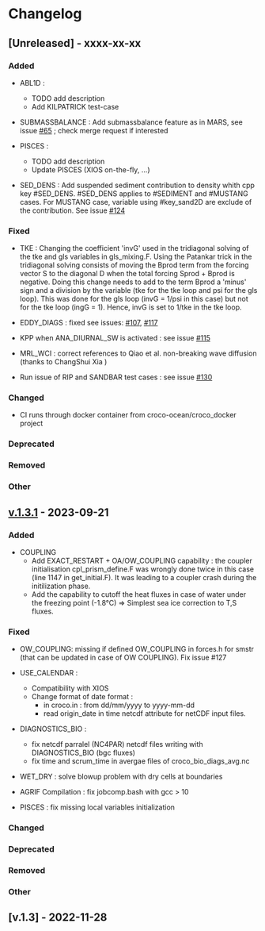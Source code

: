 # Changelog

## [Unreleased] - xxxx-xx-xx

### Added

- ABL1D : 
  - TODO add description
  - Add KILPATRICK test-case

- SUBMASSBALANCE : Add submassbalance feature as in MARS, see issue 
  [#65](https://gitlab.inria.fr/croco-ocean/croco/-/issues/65) ; 
  check merge request if interested

- PISCES :
  - TODO add description
  - Update PISCES (XIOS on-the-fly, ...)

- SED_DENS : Add suspended sediment contribution to density whith cpp key 
  #SED_DENS. #SED_DENS applies to #SEDIMENT and #MUSTANG cases. For MUSTANG 
  case, variable using #key_sand2D are exclude of the contribution. See 
  issue [#124](https://gitlab.inria.fr/croco-ocean/croco/-/issues/124)

### Fixed

- TKE : Changing the coefficient 'invG' used in the tridiagonal solving of 
  the tke and gls variables in gls_mixing.F. Using the Patankar trick in the 
  tridiagonal solving consists of moving the Bprod term from the forcing 
  vector S to the diagonal D when the total forcing Sprod + Bprod is 
  negative. Doing this change needs to add to the term Bprod a 'minus' sign 
  and a division by the variable (tke for the tke loop and psi for the gls 
  loop). This was done for the gls loop (invG = 1/psi in this case) but not 
  for the tke loop (ingG = 1). Hence, invG is set to 1/tke in the tke loop.

- EDDY_DIAGS : fixed see issues: 
  [#107](https://gitlab.inria.fr/croco-ocean/croco/-/issues/107), 
  [#117](https://gitlab.inria.fr/croco-ocean/croco/-/issues/117)

- KPP when ANA_DIURNAL_SW is activated : see issue 
  [#115](https://gitlab.inria.fr/croco-ocean/croco/-/issues/115)

- MRL_WCI : correct references to Qiao et al. non-breaking wave diffusion
  (thanks to ChangShui Xia )

- Run issue of RIP and SANDBAR test cases : see issue
  [#130](https://gitlab.inria.fr/croco-ocean/croco/-/issues/130)

### Changed

- CI runs through docker container from croco-ocean/croco_docker project

### Deprecated

### Removed

### Other

## [v.1.3.1](https://gitlab.inria.fr/croco-ocean/croco/-/releases/v1.3.1) - 2023-09-21

### Added

- COUPLING
  - Add EXACT_RESTART + OA/OW_COUPLING capability : the coupler initialisation 
    cpl_prism_define.F was wrongly done twice in this case (line 1147 in 
    get_initial.F). It was leading to a coupler crash during the initilization 
    phase.
  - Add the capability to cutoff the heat fluxes in case of water under the 
    freezing point (-1.8°C) => Simplest sea ice correction to T,S fluxes.

### Fixed

- OW_COUPLING: missing if defined OW_COUPLING in forces.h for smstr (that can 
  be updated in case of OW COUPLING). Fix issue #127

- USE_CALENDAR : 
  - Compatibility with XIOS
  - Change format of date format : 
    - in croco.in : from dd/mm/yyyy to yyyy-mm-dd
    - read origin_date in time netcdf attribute for netCDF input files.

- DIAGNOSTICS_BIO : 
  - fix netcdf parralel (NC4PAR) netcdf files writing with DIAGNOSTICS_BIO 
    (bgc fluxes)
  - fix time and scrum_time in avergae files of croco_bio_diags_avg.nc

- WET_DRY : solve blowup problem with dry cells at boundaries

- AGRIF Compilation : fix jobcomp.bash with gcc > 10

- PISCES : fix missing local variables initialization

### Changed

### Deprecated

### Removed

### Other

## [v.1.3] - 2022-11-28
